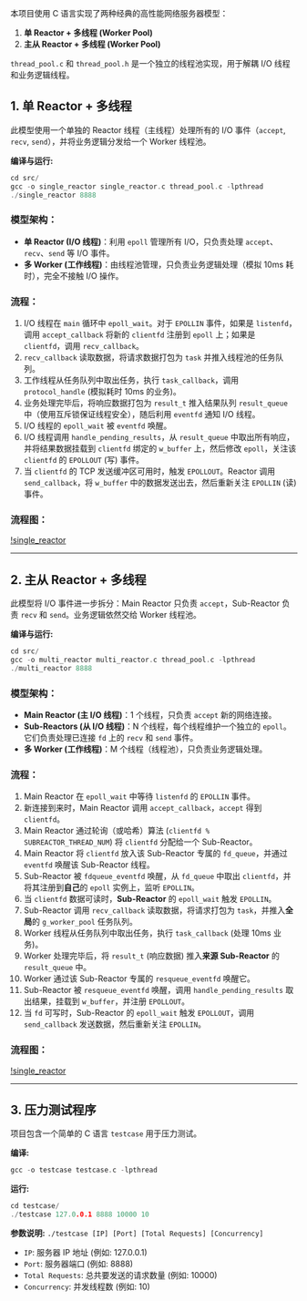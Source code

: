 本项目使用 C 语言实现了两种经典的高性能网络服务器模型：

1.  **单 Reactor + 多线程 (Worker Pool)**
2.  **主从 Reactor + 多线程 (Worker Pool)**

`thread_pool.c` 和 `thread_pool.h` 是一个独立的线程池实现，用于解耦 I/O 线程和业务逻辑线程。

## 1. 单 Reactor + 多线程

此模型使用一个单独的 Reactor 线程（主线程）处理所有的 I/O 事件（`accept`, `recv`, `send`），并将业务逻辑分发给一个 Worker 线程池。

**编译与运行:**

```c
cd src/
gcc -o single_reactor single_reactor.c thread_pool.c -lpthread
./single_reactor 8888

```

### 模型架构：

*   **单 Reactor (I/O 线程)**：利用 `epoll` 管理所有 I/O，只负责处理 `accept`、`recv`、`send` 等 I/O 事件。
*   **多 Worker (工作线程)**：由线程池管理，只负责业务逻辑处理（模拟 10ms 耗时），完全不接触 I/O 操作。

### 流程：

1.  I/O 线程在 `main` 循环中 `epoll_wait`。对于 `EPOLLIN` 事件，如果是 `listenfd`，调用 `accept_callback` 将新的 `clientfd` 注册到 `epoll` 上；如果是 `clientfd`，调用 `recv_callback`。
2.  `recv_callback` 读取数据，将请求数据打包为 `task` 并推入线程池的任务队列。
3.  工作线程从任务队列中取出任务，执行 `task_callback`，调用 `protocol_handle` (模拟耗时 10ms 的业务)。
4.  业务处理完毕后，将响应数据打包为 `result_t` 推入结果队列 `result_queue` 中（使用互斥锁保证线程安全），随后利用 `eventfd` 通知 I/O 线程。
5.  I/O 线程的 `epoll_wait` 被 `eventfd` 唤醒。
6.  I/O 线程调用 `handle_pending_results`，从 `result_queue` 中取出所有响应，并将结果数据挂载到 `clientfd` 绑定的 `w_buffer` 上，然后修改 `epoll`，关注该 `clientfd` 的 `EPOLLOUT` (写) 事件。
7.  当 `clientfd` 的 TCP 发送缓冲区可用时，触发 `EPOLLOUT`。Reactor 调用 `send_callback`，将 `w_buffer` 中的数据发送出去，然后重新关注 `EPOLLIN` (读) 事件。

### 流程图：
[!single_reactor](./docs/images/single_reactor.png)

***

## 2. 主从 Reactor + 多线程

此模型将 I/O 事件进一步拆分：Main Reactor 只负责 `accept`，Sub-Reactor 负责 `recv` 和 `send`。业务逻辑依然交给 Worker 线程池。

**编译与运行:**

```c
cd src/
gcc -o multi_reactor multi_reactor.c thread_pool.c -lpthread
./multi_reactor 8888

```

### 模型架构：

*   **Main Reactor (主 I/O 线程)**：1 个线程，只负责 `accept` 新的网络连接。
*   **Sub-Reactors (从 I/O 线程)**：N 个线程，每个线程维护一个独立的 `epoll`。它们负责处理已连接 `fd` 上的 `recv` 和 `send` 事件。
*   **多 Worker (工作线程)**：M 个线程（线程池），只负责业务逻辑处理。

### 流程：

1.  Main Reactor 在 `epoll_wait` 中等待 `listenfd` 的 `EPOLLIN` 事件。
2.  新连接到来时，Main Reactor 调用 `accept_callback`，`accept` 得到 `clientfd`。
3.  Main Reactor 通过轮询（或哈希）算法 (`clientfd % SUBREACTOR_THREAD_NUM`) 将 `clientfd` 分配给一个 Sub-Reactor。
4.  Main Reactor 将 `clientfd` 放入该 Sub-Reactor 专属的 `fd_queue`，并通过 `eventfd` 唤醒该 Sub-Reactor 线程。
5.  Sub-Reactor 被 `fdqueue_eventfd` 唤醒，从 `fd_queue` 中取出 `clientfd`，并将其注册到**自己**的 `epoll` 实例上，监听 `EPOLLIN`。
6.  当 `clientfd` 数据可读时，**Sub-Reactor** 的 `epoll_wait` 触发 `EPOLLIN`。
7.  Sub-Reactor 调用 `recv_callback` 读取数据，将请求打包为 `task`，并推入**全局**的 `g_worker_pool` 任务队列。
8.  Worker 线程从任务队列中取出任务，执行 `task_callback` (处理 10ms 业务)。
9.  Worker 处理完毕后，将 `result_t` (响应数据) 推入**来源 Sub-Reactor** 的 `result_queue` 中。
10. Worker 通过该 Sub-Reactor 专属的 `resqueue_eventfd` 唤醒它。
11. Sub-Reactor 被 `resqueue_eventfd` 唤醒，调用 `handle_pending_results` 取出结果，挂载到 `w_buffer`，并注册 `EPOLLOUT`。
12. 当 `fd` 可写时，Sub-Reactor 的 `epoll_wait` 触发 `EPOLLOUT`，调用 `send_callback` 发送数据，然后重新关注 `EPOLLIN`。

### 流程图：
[!single_reactor](./docs/images/multi_reactor.png)

***

## 3. 压力测试程序

项目包含一个简单的 C 语言 `testcase` 用于压力测试。

**编译:**

```c
gcc -o testcase testcase.c -lpthread
```

**运行:**

```c
cd testcase/
./testcase 127.0.0.1 8888 10000 10
```

**参数说明:** `./testcase [IP] [Port] [Total Requests] [Concurrency]`

*   `IP`: 服务器 IP 地址 (例如: 127.0.0.1)
*   `Port`: 服务器端口 (例如: 8888)
*   `Total Requests`: 总共要发送的请求数量 (例如: 10000)
*   `Concurrency`: 并发线程数 (例如: 10)

